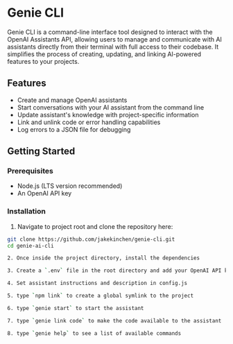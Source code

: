 # Genie CLI

Genie CLI is a command-line interface tool designed to interact with the OpenAI Assistants API, allowing users to manage and communicate with AI assistants directly from their terminal with full access to their codebase. It simplifies the process of creating, updating, and linking AI-powered features to your projects.

## Features

- Create and manage OpenAI assistants
- Start conversations with your AI assistant from the command line
- Update assistant's knowledge with project-specific information
- Link and unlink code or error handling capabilities
- Log errors to a JSON file for debugging

## Getting Started

### Prerequisites

- Node.js (LTS version recommended)
- An OpenAI API key

### Installation

1. Navigate to project root and clone the repository here:

```sh
git clone https://github.com/jakekinchen/genie-cli.git
cd genie-ai-cli

2. Once inside the project directory, install the dependencies

3. Create a `.env` file in the root directory and add your OpenAI API key:

4. Set assistant instructions and description in config.js

5. type `npm link` to create a global symlink to the project

6. type `genie start` to start the assistant

7. type `genie link code` to make the code available to the assistant

8. type `genie help` to see a list of available commands

```